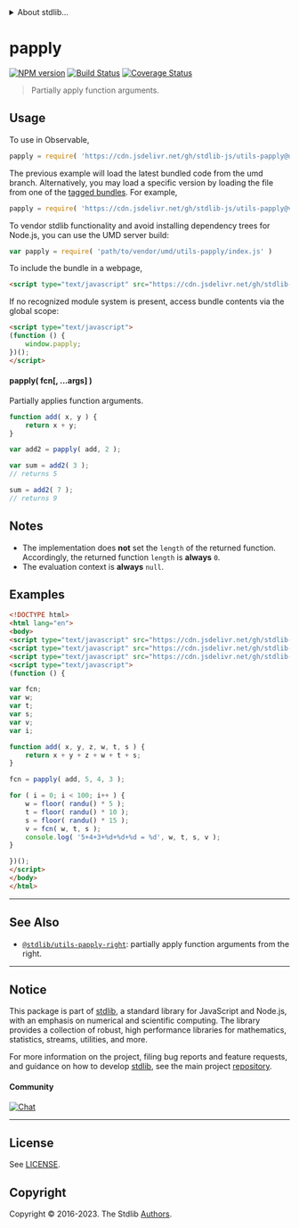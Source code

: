 <!--

@license Apache-2.0

Copyright (c) 2018 The Stdlib Authors.

Licensed under the Apache License, Version 2.0 (the "License");
you may not use this file except in compliance with the License.
You may obtain a copy of the License at

   http://www.apache.org/licenses/LICENSE-2.0

Unless required by applicable law or agreed to in writing, software
distributed under the License is distributed on an "AS IS" BASIS,
WITHOUT WARRANTIES OR CONDITIONS OF ANY KIND, either express or implied.
See the License for the specific language governing permissions and
limitations under the License.

-->


<details>
  <summary>
    About stdlib...
  </summary>
  <p>We believe in a future in which the web is a preferred environment for numerical computation. To help realize this future, we've built stdlib. stdlib is a standard library, with an emphasis on numerical and scientific computation, written in JavaScript (and C) for execution in browsers and in Node.js.</p>
  <p>The library is fully decomposable, being architected in such a way that you can swap out and mix and match APIs and functionality to cater to your exact preferences and use cases.</p>
  <p>When you use stdlib, you can be absolutely certain that you are using the most thorough, rigorous, well-written, studied, documented, tested, measured, and high-quality code out there.</p>
  <p>To join us in bringing numerical computing to the web, get started by checking us out on <a href="https://github.com/stdlib-js/stdlib">GitHub</a>, and please consider <a href="https://opencollective.com/stdlib">financially supporting stdlib</a>. We greatly appreciate your continued support!</p>
</details>

# papply

[![NPM version][npm-image]][npm-url] [![Build Status][test-image]][test-url] [![Coverage Status][coverage-image]][coverage-url] <!-- [![dependencies][dependencies-image]][dependencies-url] -->

> Partially apply function arguments.

<!-- Section to include introductory text. Make sure to keep an empty line after the intro `section` element and another before the `/section` close. -->

<section class="intro">

</section>

<!-- /.intro -->

<!-- Package usage documentation. -->



<section class="usage">

## Usage

To use in Observable,

```javascript
papply = require( 'https://cdn.jsdelivr.net/gh/stdlib-js/utils-papply@umd/browser.js' )
```
The previous example will load the latest bundled code from the umd branch. Alternatively, you may load a specific version by loading the file from one of the [tagged bundles](https://github.com/stdlib-js/utils-papply/tags). For example,

```javascript
papply = require( 'https://cdn.jsdelivr.net/gh/stdlib-js/utils-papply@v0.1.0-umd/browser.js' )
```

To vendor stdlib functionality and avoid installing dependency trees for Node.js, you can use the UMD server build:

```javascript
var papply = require( 'path/to/vendor/umd/utils-papply/index.js' )
```

To include the bundle in a webpage,

```html
<script type="text/javascript" src="https://cdn.jsdelivr.net/gh/stdlib-js/utils-papply@umd/browser.js"></script>
```

If no recognized module system is present, access bundle contents via the global scope:

```html
<script type="text/javascript">
(function () {
    window.papply;
})();
</script>
```

#### papply( fcn\[, ...args] )

Partially applies function arguments.

```javascript
function add( x, y ) {
    return x + y;
}

var add2 = papply( add, 2 );

var sum = add2( 3 );
// returns 5

sum = add2( 7 );
// returns 9
```

</section>

<!-- /.usage -->

<!-- Package usage notes. Make sure to keep an empty line after the `section` element and another before the `/section` close. -->

<section class="notes">

## Notes

-   The implementation does **not** set the `length` of the returned function. Accordingly, the returned function `length` is **always** `0`.
-   The evaluation context is **always** `null`.

</section>

<!-- /.notes -->

<!-- Package usage examples. -->

<section class="examples">

## Examples

<!-- eslint no-undef: "error" -->

```html
<!DOCTYPE html>
<html lang="en">
<body>
<script type="text/javascript" src="https://cdn.jsdelivr.net/gh/stdlib-js/random-base-randu@umd/browser.js"></script>
<script type="text/javascript" src="https://cdn.jsdelivr.net/gh/stdlib-js/math-base-special-floor@umd/browser.js"></script>
<script type="text/javascript" src="https://cdn.jsdelivr.net/gh/stdlib-js/utils-papply@umd/browser.js"></script>
<script type="text/javascript">
(function () {

var fcn;
var w;
var t;
var s;
var v;
var i;

function add( x, y, z, w, t, s ) {
    return x + y + z + w + t + s;
}

fcn = papply( add, 5, 4, 3 );

for ( i = 0; i < 100; i++ ) {
    w = floor( randu() * 5 );
    t = floor( randu() * 10 );
    s = floor( randu() * 15 );
    v = fcn( w, t, s );
    console.log( '5+4+3+%d+%d+%d = %d', w, t, s, v );
}

})();
</script>
</body>
</html>
```

</section>

<!-- /.examples -->

<!-- Section to include cited references. If references are included, add a horizontal rule *before* the section. Make sure to keep an empty line after the `section` element and another before the `/section` close. -->

<section class="references">

</section>

<!-- /.references -->

<!-- Section for related `stdlib` packages. Do not manually edit this section, as it is automatically populated. -->

<section class="related">

* * *

## See Also

-   <span class="package-name">[`@stdlib/utils-papply-right`][@stdlib/utils/papply-right]</span><span class="delimiter">: </span><span class="description">partially apply function arguments from the right.</span>

</section>

<!-- /.related -->

<!-- Section for all links. Make sure to keep an empty line after the `section` element and another before the `/section` close. -->


<section class="main-repo" >

* * *

## Notice

This package is part of [stdlib][stdlib], a standard library for JavaScript and Node.js, with an emphasis on numerical and scientific computing. The library provides a collection of robust, high performance libraries for mathematics, statistics, streams, utilities, and more.

For more information on the project, filing bug reports and feature requests, and guidance on how to develop [stdlib][stdlib], see the main project [repository][stdlib].

#### Community

[![Chat][chat-image]][chat-url]

---

## License

See [LICENSE][stdlib-license].


## Copyright

Copyright &copy; 2016-2023. The Stdlib [Authors][stdlib-authors].

</section>

<!-- /.stdlib -->

<!-- Section for all links. Make sure to keep an empty line after the `section` element and another before the `/section` close. -->

<section class="links">

[npm-image]: http://img.shields.io/npm/v/@stdlib/utils-papply.svg
[npm-url]: https://npmjs.org/package/@stdlib/utils-papply

[test-image]: https://github.com/stdlib-js/utils-papply/actions/workflows/test.yml/badge.svg?branch=v0.1.0
[test-url]: https://github.com/stdlib-js/utils-papply/actions/workflows/test.yml?query=branch:v0.1.0

[coverage-image]: https://img.shields.io/codecov/c/github/stdlib-js/utils-papply/main.svg
[coverage-url]: https://codecov.io/github/stdlib-js/utils-papply?branch=main

<!--

[dependencies-image]: https://img.shields.io/david/stdlib-js/utils-papply.svg
[dependencies-url]: https://david-dm.org/stdlib-js/utils-papply/main

-->

[chat-image]: https://img.shields.io/gitter/room/stdlib-js/stdlib.svg
[chat-url]: https://app.gitter.im/#/room/#stdlib-js_stdlib:gitter.im

[stdlib]: https://github.com/stdlib-js/stdlib

[stdlib-authors]: https://github.com/stdlib-js/stdlib/graphs/contributors

[umd]: https://github.com/umdjs/umd
[es-module]: https://developer.mozilla.org/en-US/docs/Web/JavaScript/Guide/Modules

[deno-url]: https://github.com/stdlib-js/utils-papply/tree/deno
[umd-url]: https://github.com/stdlib-js/utils-papply/tree/umd
[esm-url]: https://github.com/stdlib-js/utils-papply/tree/esm
[branches-url]: https://github.com/stdlib-js/utils-papply/blob/main/branches.md

[stdlib-license]: https://raw.githubusercontent.com/stdlib-js/utils-papply/main/LICENSE

<!-- <related-links> -->

[@stdlib/utils/papply-right]: https://github.com/stdlib-js/utils-papply-right/tree/umd

<!-- </related-links> -->

</section>

<!-- /.links -->
